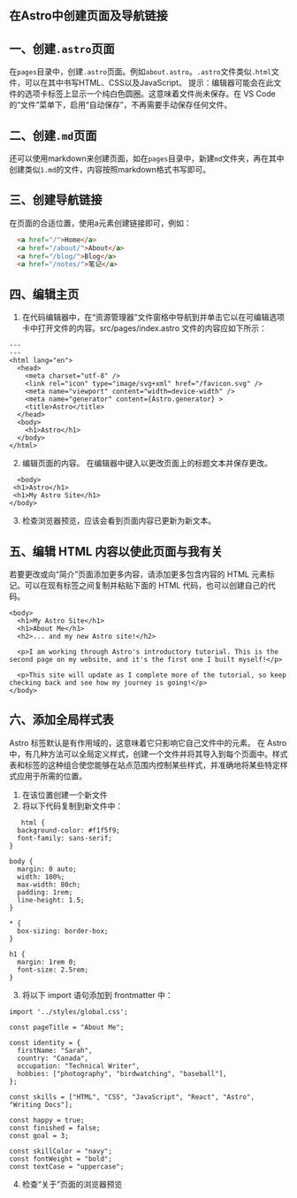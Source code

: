 ## 在Astro中创建页面及导航链接

## 一、创建`.astro`页面
在`pages`目录中，创建`.astro`页面。例如`about.astro`。`.astro`文件类似`.html`文件，可以在其中书写HTML、CSS以及JavaScript。
提示：编辑器可能会在此文件的选项卡标签上显示一个纯白色圆圈。这意味着文件尚未保存。在 VS Code 的“文件”菜单下，启用“自动保存”，不再需要手动保存任何文件。

## 二、创建`.md`页面

还可以使用markdown来创建页面，如在`pages`目录中，新建`md`文件夹，再在其中创建类似`1.md`的文件，内容按照markdown格式书写即可。

## 三、创建导航链接
在页面的合适位置，使用a元素创建链接即可，例如：

```html
  <a href="/">Home</a>
  <a href="/about/">About</a>
  <a href="/blog/">Blog</a>
  <a href="/notes/">笔记</a>
```
## 四、编辑主页
1. 在代码编辑器中，在“资源管理器”文件窗格中导航到并单击它以在可编辑选项卡中打开文件的内容。src/pages/index.astro
文件的内容应如下所示：
```
---
---
<html lang="en">
  <head>
    <meta charset="utf-8" />
    <link rel="icon" type="image/svg+xml" href="/favicon.svg" />
    <meta name="viewport" content="width=device-width" />
    <meta name="generator" content={Astro.generator} >
    <title>Astro</title>
  </head>
  <body>
    <h1>Astro</h1>
  </body>
</html>
```
2. 编辑页面的内容。
   在编辑器中键入以更改页面上的标题文本并保存更改。
 ```
   <body>
  <h1>Astro</h1>
  <h1>My Astro Site</h1>
</body>
```
3. 检查浏览器预览，应该会看到页面内容已更新为新文本。


## 五、编辑 HTML 内容以使此页面与我有关

若要更改或向“简介”页面添加更多内容，请添加更多包含内容的 HTML 元素标记。可以在现有标签之间复制并粘贴下面的 HTML 代码，也可以创建自己的代码。
```
<body>
  <h1>My Astro Site</h1>
  <h1>About Me</h1>
  <h2>... and my new Astro site!</h2>

  <p>I am working through Astro's introductory tutorial. This is the second page on my website, and it's the first one I built myself!</p>

  <p>This site will update as I complete more of the tutorial, so keep checking back and see how my journey is going!</p>
</body>
```
## 六、添加全局样式表
 Astro 标签默认是有作用域的，这意味着它只影响它自己文件中的元素。
在 Astro 中，有几种方法可以全局定义样式，创建一个文件并将其导入到每个页面中。样式表和标签的这种组合使您能够在站点范围内控制某些样式，并准确地将某些特定样式应用于所需的位置。
1. 在该位置创建一个新文件
2. 将以下代码复制到新文件中：
```
   html {
  background-color: #f1f5f9;
  font-family: sans-serif;
}

body {
  margin: 0 auto;
  width: 100%;
  max-width: 80ch;
  padding: 1rem;
  line-height: 1.5;
}

* {
  box-sizing: border-box;
}

h1 {
  margin: 1rem 0;
  font-size: 2.5rem;
}
```
3. 将以下 import 语句添加到 frontmatter 中：
```
import '../styles/global.css';

const pageTitle = "About Me";

const identity = {
  firstName: "Sarah",
  country: "Canada",
  occupation: "Technical Writer",
  hobbies: ["photography", "birdwatching", "baseball"],
};

const skills = ["HTML", "CSS", "JavaScript", "React", "Astro", "Writing Docs"];

const happy = true;
const finished = false;
const goal = 3;

const skillColor = "navy";
const fontWeight = "bold";
const textCase = "uppercase";
```
4. 检查“关于”页面的浏览器预览